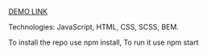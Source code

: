 [DEMO LINK](https://mary-kucher.github.io/2048-game/)

Technologies: JavaScript, HTML, CSS, SCSS, BEM.

To install the repo use npm install, To run it use npm start
